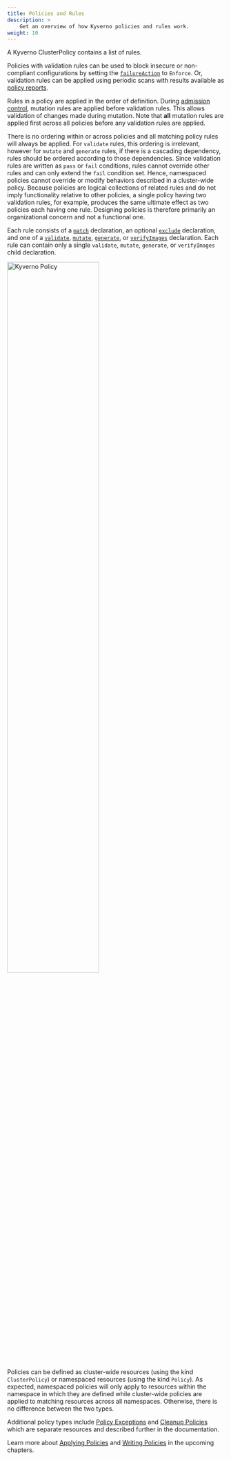 ```yaml
---
title: Policies and Rules
description: >
    Get an overview of how Kyverno policies and rules work.
weight: 10
---
```


A Kyverno ClusterPolicy contains a list of rules. 

Policies with validation rules can be used to block insecure or non-compliant configurations by setting the [`failureAction`](/docs/policy-types/cluster-policy/validate.md#failure-action) to `Enforce`. Or, validation rules can be applied using periodic scans with results available as [policy reports](/docs/policy-reports/).

Rules in a policy are applied in the order of definition. During [admission control](https://kubernetes.io/docs/reference/access-authn-authz/extensible-admission-controllers/), mutation rules are applied before validation rules. This allows validation of changes made during mutation. Note that **all** mutation rules are applied first across all policies before any validation rules are applied.

There is no ordering within or across policies and all matching policy rules will always be applied. For `validate` rules, this ordering is irrelevant, however for `mutate` and `generate` rules, if there is a cascading dependency, rules should be ordered according to those dependencies. Since validation rules are written as `pass` or `fail` conditions, rules cannot override other rules and can only extend the `fail` condition set. Hence, namespaced policies cannot override or modify behaviors described in a cluster-wide policy. Because policies are logical collections of related rules and do not imply functionality relative to other policies, a single policy having two validation rules, for example, produces the same ultimate effect as two policies each having one rule. Designing policies is therefore primarily an organizational concern and not a functional one.

Each rule consists of a [`match`](/docs/policy-types/cluster-policy/match-exclude.md) declaration, an optional [`exclude`](/docs/policy-types/cluster-policy/match-exclude.md) declaration, and one of a [`validate`](/docs/policy-types/cluster-policy/validate.md), [`mutate`](/docs/policy-types/cluster-policy/mutate.md), [`generate`](/docs/policy-types/cluster-policy/generate.md), or [`verifyImages`](/docs/policy-types/cluster-policy/verify-images/_index.md) declaration. Each rule can contain only a single `validate`, `mutate`, `generate`, or `verifyImages` child declaration.

<img src="/images/Kyverno-Policy-Structure.png" alt="Kyverno Policy" width="65%"/>
<br/>
<br/>

Policies can be defined as cluster-wide resources (using the kind `ClusterPolicy`) or namespaced resources (using the kind `Policy`). As expected, namespaced policies will only apply to resources within the namespace in which they are defined while cluster-wide policies are applied to matching resources across all namespaces. Otherwise, there is no difference between the two types.

Additional policy types include [Policy Exceptions](/docs/policy-types/cluster-policy/exceptions.md) and [Cleanup Policies](/docs/policy-types/cluster-policy/cleanup.md) which are separate resources and described further in the documentation.

Learn more about [Applying Policies](/doc/applying-policies/_index.md) and [Writing Policies](/docs/policy-types/cluster-policy/_index.md) in the upcoming chapters.
